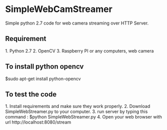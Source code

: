 # SimpleWebCamStreamer
Simple python 2.7 code for web camera streaming over HTTP Server.

<H2>Requirement</H2>
1. Python 2.7
2. OpenCV
3. Raspberry PI or any computers, web camera 
 
<h2>To install python opencv</h2>
$sudo apt-get install python-opencv

<h2>To test the code</h2>
1. Install requirements and make sure they work properly.
2. Download SimpleWebStreamer.py to your computer.
3. run server by typing this command : $python SimpleWebStreamer.py
4. Open your web browser with url http://localhost:8080/stream
